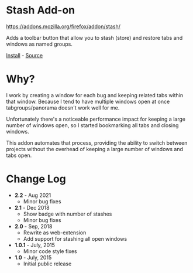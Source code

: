 Stash Add-on
============

https://addons.mozilla.org/firefox/addon/stash/

Adds a toolbar button that allow you to stash (store) and restore tabs and
windows as named groups.

[Install](https://addons.mozilla.org/firefox/addon/stash/) -
[Source](https://github.com/globau/firefox-stash)

Why?
====

I work by creating a window for each bug and keeping related tabs within that
window.  Because I tend to have multiple windows open at once
tabgroups/panorama doesn't work well for me.

Unfortunately there's a noticeable performance impact for keeping a large number
of windows open, so I started bookmarking all tabs and closing windows.

This addon automates that process, providing the ability to switch between
projects without the overhead of keeping a large number of windows and tabs
open.

Change Log
==========

* **2.2** - Aug 2021
    - Minor bug fixes
* **2.1** - Dec 2018
    - Show badge with number of stashes
    - Minor bug fixes
* **2.0** - Sep, 2018
    - Rewrite as web-extension
    - Add support for stashing all open windows
* **1.0.1** - July, 2015
    - Minor code style fixes
* **1.0** - July, 2015
    - Initial public release
